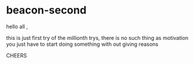 # beacon-second

hello all ,

this is just first try of the millionth trys,
there is no such thing as motivation you just have to start doing something with out giving reasons

CHEERS
